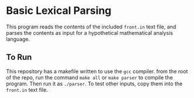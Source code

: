 # Basic Lexical Parsing

This program reads the contents of the included `front.in` text
file, and parses the contents as input for a hypothetical mathematical
analysis language.

## To Run
This repository has a makefile written to use the `gcc` compiler.
from the root of the repo, run the command `make all` or `make parser` to compile the program.
Then run it as `./parser`.  To test other inputs, copy them into the 
`front.in` text file.